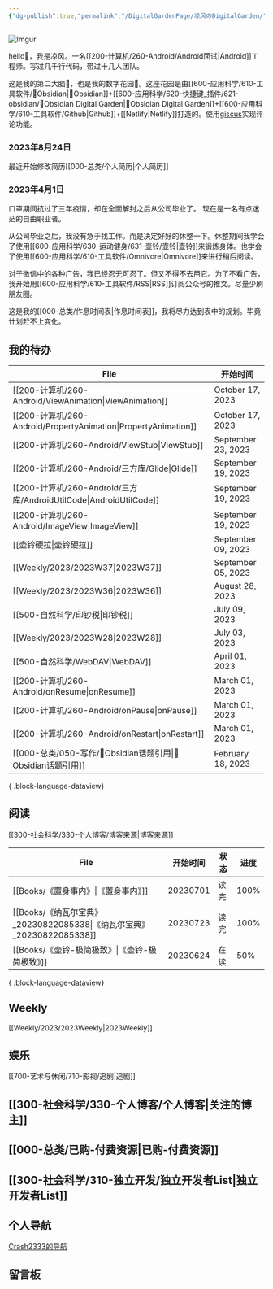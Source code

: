 ```yaml
---
{"dg-publish":true,"permalink":"/DigitalGardenPage/凉风のDigitalGarden/","tags":["gardenEntry"],"noteIcon":""}
---
```


![Imgur](https://i.imgur.com/gwdsbJk.jpg)

hello👋，我是凉风。一名[[200-计算机/260-Android/Android面试\|Android]]工程师。写过几千行代码，带过十几人团队。

这是我的第二大脑🧠，也是我的数字花园🏡。这座花园是由[[600-应用科学/610-工具软件/💎Obsidian\|💎Obsidian]]+[[600-应用科学/620-快捷键_插件/621-obsidian/🔌Obsidian Digital Garden\|🔌Obsidian Digital Garden]]+[[600-应用科学/610-工具软件/Github\|Github]]+[[Netlify\|Netlify]]打造的。使用[giscus](https://giscus.app/zh-CN)实现评论功能。


### 2023年8月24日
最近开始修改简历[[000-总类/个人简历\|个人简历]]

### 2023年4月1日
口罩期间抗过了三年疫情，却在全面解封之后从公司毕业了。
现在是一名有点迷茫的自由职业者。

从公司毕业之后，我没有急于找工作。而是决定好好的休整一下。休整期间我学会了使用[[600-应用科学/630-运动健身/631-壶铃/壶铃\|壶铃]]来锻炼身体。也学会了使用[[600-应用科学/610-工具软件/Omnivore\|Omnivore]]来进行稍后阅读。

对于微信中的各种广告，我已经忍无可忍了。但又不得不去用它。为了不看广告，我开始用[[600-应用科学/610-工具软件/RSS\|RSS]]订阅公众号的推文。尽量少刷朋友圈。

这是我的[[000-总类/作息时间表\|作息时间表]]，我将尽力达到表中的规划。毕竟计划赶不上变化。


## 我的待办
| File                                                            | 开始时间               |
| --------------------------------------------------------------- | ------------------ |
| [[200-计算机/260-Android/ViewAnimation\|ViewAnimation]]         | October 17, 2023   |
| [[200-计算机/260-Android/PropertyAnimation\|PropertyAnimation]] | October 17, 2023   |
| [[200-计算机/260-Android/ViewStub\|ViewStub]]                   | September 23, 2023 |
| [[200-计算机/260-Android/三方库/Glide\|Glide]]                     | September 19, 2023 |
| [[200-计算机/260-Android/三方库/AndroidUtilCode\|AndroidUtilCode]] | September 19, 2023 |
| [[200-计算机/260-Android/ImageView\|ImageView]]                 | September 19, 2023 |
| [[壶铃硬拉\|壶铃硬拉]]                                               | September 09, 2023 |
| [[Weekly/2023/2023W37\|2023W37]]                             | September 05, 2023 |
| [[Weekly/2023/2023W36\|2023W36]]                             | August 28, 2023    |
| [[500-自然科学/印钞税\|印钞税]]                                        | July 09, 2023      |
| [[Weekly/2023/2023W28\|2023W28]]                             | July 03, 2023      |
| [[500-自然科学/WebDAV\|WebDAV]]                                  | April 01, 2023     |
| [[200-计算机/260-Android/onResume\|onResume]]                   | March 01, 2023     |
| [[200-计算机/260-Android/onPause\|onPause]]                     | March 01, 2023     |
| [[200-计算机/260-Android/onRestart\|onRestart]]                 | March 01, 2023     |
| [[000-总类/050-写作/💎Obsidian话题引用\|💎Obsidian话题引用]]             | February 18, 2023  |

{ .block-language-dataview}



## 阅读

[[300-社会科学/330-个人博客/博客来源\|博客来源]]

| File                                                        | 开始时间     | 状态 | 进度   |
| ----------------------------------------------------------- | -------- | -- | ---- |
| [[Books/《置身事内》\|《置身事内》]]                                 | 20230701 | 读完 | 100% |
| [[Books/《纳瓦尔宝典》_20230822085338\|《纳瓦尔宝典》_20230822085338]] | 20230723 | 读完 | 100% |
| [[Books/《壶铃-极简极致》\|《壶铃-极简极致》]]                           | 20230624 | 在读 | 50%  |

{ .block-language-dataview}

## Weekly
[[Weekly/2023/2023Weekly\|2023Weekly]]


## 娱乐
[[700-艺术与休闲/710-影视/追剧\|追剧]]


## [[300-社会科学/330-个人博客/个人博客\|关注的博主]]

## [[000-总类/已购-付费资源\|已购-付费资源]]


## [[300-社会科学/310-独立开发/独立开发者List\|独立开发者List]]

## 个人导航
[Crash2333的导航](https://crash2333navi.netlify.app/)







## 留言板

<script src="https://giscus.app/client.js"
        data-repo="Crash2333/DigitalGardenComments"
        data-repo-id="R_kgDOJ8I68g"
        data-category="Announcements"
        data-category-id="DIC_kwDOJ8I68s4CX6_8"
        data-mapping="pathname"
        data-strict="0"
        data-reactions-enabled="1"
        data-emit-metadata="0"
        data-input-position="bottom"
        data-theme="preferred_color_scheme"
        data-lang="zh-CN"
        crossorigin="anonymous"
        async>
</script>